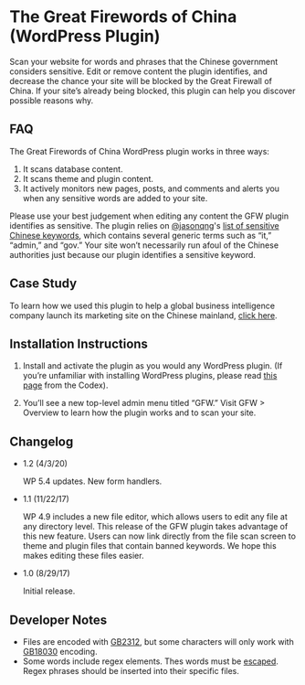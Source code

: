 # The Great Firewords of China (WordPress Plugin)

Scan your website for words and phrases that the Chinese government considers sensitive. Edit or remove content the plugin identifies, and decrease the chance your site will be blocked by the Great Firewall of China. If your site’s already being blocked, this plugin can help you discover possible reasons why.

## FAQ
The Great Firewords of China WordPress plugin works in three ways:

1. It scans database content.
2. It scans theme and plugin content.
3. It actively monitors new pages, posts, and comments and alerts you when any sensitive words are added to your site.

Please use your best judgement when editing any content the GFW plugin identifies as sensitive. The plugin relies on [@jasonqng](https://github.com/jasonqng)'s [list of sensitive Chinese keywords](https://github.com/jasonqng/chinese-keywords), which contains several generic terms such as “it,” “admin,” and “gov.” Your site won’t necessarily run afoul of the Chinese authorities just because our plugin identifies a sensitive keyword.

## Case Study

To learn how we used this plugin to help a global business intelligence company launch its marketing site on the Chinese mainland, [click here](https://studiohyperset.com/how-do-i-launch-a-chinese-website/?utm_source=GitHub&utm_medium=GFW-Repo).

## Installation Instructions
1. Install and activate the plugin as you would any WordPress plugin. (If you’re unfamiliar with installing WordPress plugins, please read [this page](https://codex.wordpress.org/Managing_Plugins) from the Codex).

2. You’ll see a new top-level admin menu titled “GFW.” Visit GFW > Overview to learn how the plugin works and to scan your site.

## Changelog
- 1.2 (4/3/20)

  WP 5.4 updates. New form handlers.

- 1.1 (11/22/17)

  WP 4.9 includes a new file editor, which allows users to edit any file at any directory level. This release of the GFW plugin takes advantage of this new feature. Users can now link directly from the file scan screen to theme and plugin files that contain banned keywords. We hope this makes editing these files easier.

- 1.0 (8/29/17)
  
  Initial release.

## Developer Notes
- Files are encoded with [GB2312](https://en.wikipedia.org/wiki/GB_2312), but some characters will only work with [GB18030](https://en.wikipedia.org/wiki/GB_18030) encoding.
- Some words include regex elements. Thes words must be [escaped](https://en.wikipedia.org/wiki/Escape_character). Regex phrases should be inserted into their specific files.
